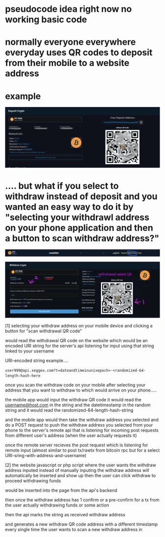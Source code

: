 # pseudocode idea right now no working basic code

# normally everyone everywhere everyday uses QR codes to deposit from their mobile to a website address

# example

![s1](https://raw.githubusercontent.com/c4pt000/URI-withdraw-QR-code-backend-api-post-requst-instead-of-deposit-QR/main/deposit-select.png)

# .... but what if you select to withdraw instead of deposit and you wanted an easy way to do it by "selecting your withdrawl address on your phone application and then a button to scan withdraw address?"


![s1](https://raw.githubusercontent.com/c4pt000/URI-withdraw-QR-code-backend-api-post-requst-instead-of-deposit-QR/main/qr-withdraw.png)


![s1](https://raw.githubusercontent.com/c4pt000/URI-withdraw-QR-code-backend-api-post-requst-instead-of-deposit-QR/main/withdraw-select.png)

[1] selecting your withdraw address on your mobile device and clicking a button for "scan withdrawal QR code" 

would read the withdrawal QR code on the website which would be an encoded URI string for the server's api listening for input using that string linked to your username


URI-encoded string example.... 

```user999@api.xeggex.com?t=dateandtimeinunixepoch>-<randomized-64-length-hash-here```

once you scan the withdraw code on your mobile after selecting your address that you want to withdraw to which would arrive on your phone.....


the mobile app would input the withdraw QR code it would read the username@host.com in the string and the datetimestamp in the random string and it would read the randomized-64-length-hash-string

and the mobile app would then take the withdraw address you selected and do a POST request to push the withdraw address you selected from your phone to the server's remote api that is listening for incoming post requests from different user's address (when the user actually requests it)


once the remote server recieves the post request which is listening for remote input (almost similar to post tx/rawtx from bitcoin rpc but for a select URI-sring-with-address-and-username)

[2] the website javascript or php script where the user wants the withdraw address inputed instead of manually inputing the withdraw address will automatically be inserted and show up then the user can click withdraw to proceed withdrawing funds

would be inserted into the page from the api's backend



then once the withdraw address has 1 confirm or a pre-confirm for a tx from the user actually withdrawing funds or some action

then the api marks the string as received withdraw address

and generates a new withdraw QR code address with a different timestamp every single time the user wants to scan a new withdraw address in


